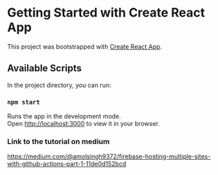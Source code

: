 # Getting Started with Create React App

This project was bootstrapped with [Create React App](https://github.com/facebook/create-react-app).

## Available Scripts

In the project directory, you can run:

### `npm start`

Runs the app in the development mode.\
Open [http://localhost:3000](http://localhost:3000) to view it in your browser.

### Link to the tutorial on medium 
https://medium.com/@amolsingh9372/firebase-hosting-multiple-sites-with-github-actions-part-1-11de0d152bcd

